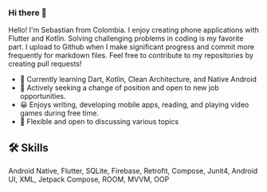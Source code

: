 ### Hi there 👋

Hello! I'm Sebastian from Colombia. I enjoy creating phone applications with Flutter and Kotlin.
Solving challenging problems in coding is my favorite part. I upload to Github when I make significant progress and commit more frequently for markdown files. Feel free to contribute to my repositories by creating pull requests!

- 🌱 Currently learning Dart, Kotlin, Clean Architecture, and Native Android
- 🔭 Actively seeking a change of position and open to new job opportunities.
- 😀 Enjoys writing, developing mobile apps, reading, and playing video games during free time.
- 💬 Flexible and open to discussing various topics
  
## 🛠 Skills
Android Native, Flutter, SQLite, Firebase, Retrofit, Compose, Junit4, Android UI, XML, Jetpack Compose, ROOM, MVVM, OOP
